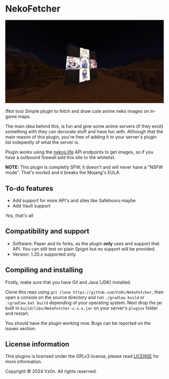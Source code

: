 # NekoFetcher

![Preview](image/preview.png)

(Not too) Simple plugin to fetch and draw cute anime neko images on in-game maps.

The main idea behind this, is fun and give some anime servers (if they exist) something with they can decorate stuff and have fun with. Although that the main reason of this plugin, you're free of adding it to your server's plugin list indepently of what the server is.

Plugin works using the [nekos.life](https://nekos.life) API endpoints to get images, so if you have a outbound firewall add this site to the whitelist.

**NOTE:** This plugin is completly SFW, it doesn't and will never have a "NSFW mode". That's morbid and it breaks the Mojang's EULA.

## To-do features 

- Add support for more API's and sites like Safebooru maybe
- Add Vault support

*Yes, that's all*

## Compatibility and support

- Software: Paper and its forks, as the plugin **only** uses and support that API. You can still test on plain Spigot but no support will be provided.
- Version: 1.20.x supported only.

## Compiling and installing

Firstly, make sure that you have Git and Java (JDK) installed.

Clone this repo using `git clone https://github.com/Vz0n/NekoFetcher`, then open a console on the source directory and run `./gradlew build` or `.\gradlew.bat build` depending of your operating system. Next drop the jar built in `build/libs/NekoFetcher-x.x.x.jar` on your server's `plugins` folder and restart.

You should have the plugin working now. Bugs can be reported on the issues section.

## License information

This plugins is licensed under the GPLv3 license, please read [LICENSE](https://github.com/Vz0n/NekoFetcher/LICENSE) for more information.

Copyright © 2024 Vz0n. All rights reserved.
